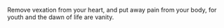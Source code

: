 Remove vexation from your heart, and put away pain from your body, for youth and the dawn of life are vanity.
